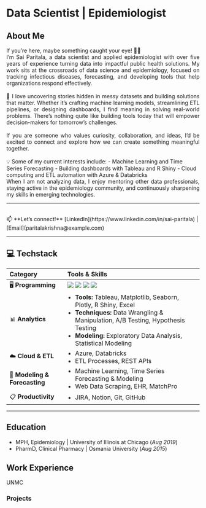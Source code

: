 # Data Scientist | Epidemiologist

## About Me

<div align="justify">
If you’re here, maybe something caught your eye! 👋🏾

<br>
I’m Sai Paritala, a data scientist and applied epidemiologist with over five years of experience turning data into impactful public health solutions. My work sits at the crossroads of data science and epidemiology, focused on tracking infectious diseases, forecasting, and developing tools that help organizations respond effectively.
<br>

<br>
🔎 I love uncovering stories hidden in messy datasets and building solutions that matter. Whether it’s crafting machine learning models, streamlining ETL pipelines, or designing dashboards, I find meaning in solving real-world problems. There’s nothing quite like building tools today that will empower decision-makers for tomorrow’s challenges.
<br>

<br>
If you are someone who values curiosity, collaboration, and ideas, I’d be excited to connect and explore how we can create something meaningful together.
</div>
<br>
💡 Some of my current interests include:
- Machine Learning and Time Series Forecasting
- Building dashboards with Tableau and R Shiny
- Cloud computing and ETL automation with Azure & Databricks

<div align="justify">
When I am not analyzing data, I enjoy mentoring other data professionals, staying active in the epidemiology community, and continuously sharpening my skills in emerging technologies.
</div>

---

<br>
📫 **Let’s connect!**  
[LinkedIn](https://www.linkedin.com/in/sai-paritala) | [Email](paritalakrishna@example.com)
<br>


---

## 💻 Techstack

<table>
  <thead>
    <tr>
      <th style="text-align:left; width: 30%; font-weight: bold;">Category</th>
      <th style="text-align:left; width: 70%; font-weight: bold;">Tools & Skills</th>
    </tr>
  </thead>
  <tbody>
    <tr style="padding: 10px 0;">
      <td style="text-align:left;">🖥️ <b>Programming</b></td>
      <td>
        <img src="https://img.shields.io/badge/Python-3776AB?style=for-the-badge&logo=python&logoColor=white" />
        <img src="https://img.shields.io/badge/R-276DC3?style=for-the-badge&logo=r&logoColor=white" />
        <img src="https://img.shields.io/badge/SAS-2E8B57?style=for-the-badge&logoColor=white" />
        <img src="https://img.shields.io/badge/SQL-4169E1?style=for-the-badge&logoColor=white" />
      </td>
    </tr>
    <tr style="padding: 10px 0;">
      <td style="text-align:left;">📊 <b>Analytics</b></td>
      <td>
        <ul style="margin: 0; padding-left: 20px;">
          <li><b>Tools:</b> Tableau, Matplotlib, Seaborn, Plotly, R Shiny, Excel</li>
          <li><b>Techniques:</b> Data Wrangling & Manipulation, A/B Testing, Hypothesis Testing</li>
          <li><b>Modeling:</b> Exploratory Data Analysis, Statistical Modeling</li>
        </ul>
      </td>
    </tr>
    <tr style="padding: 10px 0;">
      <td style="text-align:left;">☁️ <b>Cloud & ETL</b></td>
      <td>
        <ul style="margin: 0; padding-left: 20px;">
          <li>Azure, Databricks</li>
          <li>ETL Processes, REST APIs</li>
        </ul>
      </td>
    </tr>
    <tr style="padding: 10px 0;">
      <td style="text-align:left;">🤖 <b>Modeling & Forecasting</b></td>
      <td>
        <ul style="margin: 0; padding-left: 20px;">
          <li>Machine Learning, Time Series Forecasting & Modeling</li>
          <li>Web Data Scraping, EHR, MatchPro</li>
        </ul>
      </td>
    </tr>
    <tr style="padding: 10px 0;">
      <td style="text-align:left;">📋 <b>Productivity</b></td>
      <td>
        <ul style="margin: 0; padding-left: 20px;">
          <li>JIRA, Notion, Git, GitHub</li>
        </ul>
      </td>
    </tr>
  </tbody>
</table>

---

## Education
- MPH, Epidemiology | University of Illinois at Chicago (_Aug 2019_)
- PharmD, Clinical Pharmacy | Osmania University (_Aug 2015_)

## Work Experience
UNMC

### Projects
